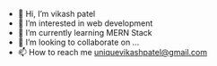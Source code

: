 - 👋 Hi, I’m vikash patel
- 👀 I’m interested in web development
- 🌱 I’m currently learning MERN Stack
- 💞️ I’m looking to collaborate on ...
- 📫 How to reach me uniquevikashpatel@gmail.com

<!---
p-vikash2810/p-vikash2810 is a ✨ special ✨ repository because its `README.md` (this file) appears on your GitHub profile.
You can click the Preview link to take a look at your changes.
--->
